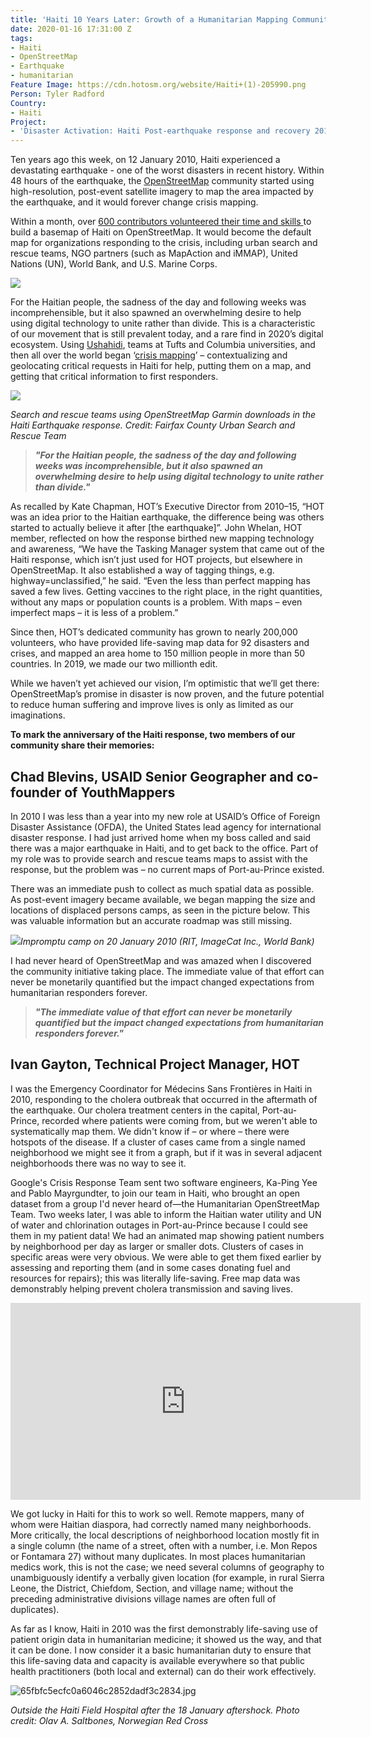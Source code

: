 ```yaml
---
title: 'Haiti 10 Years Later: Growth of a Humanitarian Mapping Community'
date: 2020-01-16 17:31:00 Z
tags:
- Haiti
- OpenStreetMap
- Earthquake
- humanitarian
Feature Image: https://cdn.hotosm.org/website/Haiti+(1)-205990.png
Person: Tyler Radford
Country:
- Haiti
Project:
- 'Disaster Activation: Haiti Post-earthquake response and recovery 2010-11'
---
```


Ten years ago this week, on 12 January 2010, Haiti experienced a devastating earthquake - one of the worst disasters in recent history. Within 48 hours of the earthquake, the [OpenStreetMap](https://www.openstreetmap.org/) community started using high-resolution, post-event satellite imagery to map the area impacted by the earthquake, and it would forever change crisis mapping.

Within a month, over [600 contributors volunteered their time and skills ](https://www.hotosm.org/projects/haiti_)to build a basemap of Haiti on OpenStreetMap. It would become the default map for organizations responding to the crisis, including urban search and rescue teams, NGO partners (such as MapAction and iMMAP), United Nations (UN), World Bank, and U.S. Marine Corps.

**![](https://lh5.googleusercontent.com/RnxzG2LjC2IvEzsNkoVrUs3LCKR2vQYk3bNncL9mnVmPCA69fb0nncSEMR8wz44YYNFXKiQFd1wS4w4qBJjtryhXACXIWqfqzixx4DzWoyIzcDkaiAOnKRKZ4JIGEj8_8F_cxwSR)**

For the Haitian people, the sadness of the day and following weeks was incomprehensible, but it also spawned an overwhelming desire to help using digital technology to unite rather than divide. This is a characteristic of our movement that is still prevalent today, and a rare find in 2020’s digital ecosystem. Using [Ushahidi](https://www.ushahidi.com/), teams at Tufts and Columbia universities, and then all over the world began ‘[crisis mapping](https://blog.nationalgeographic.org/2012/07/02/how-crisis-mapping-saved-lives-in-haiti/)’ – contextualizing and geolocating critical requests in Haiti for help, putting them on a map, and getting that critical information to first responders.

**![](https://lh6.googleusercontent.com/Q_amLMGeE9-bSZwsGkZLeHh5hnFy1H7nPMMf0e9LqXGuccK0zT3qpBbFFe6DqM7MPOJrLdPU8nz-4JpBk6MKtMh4IafgRRx1gIU1eYNHbqZLIh9WGgCmIvQnlKNx4uxkEGmyjTGY)**

*Search and rescue teams using OpenStreetMap Garmin downloads in the Haiti Earthquake response. Credit: Fairfax County Urban Search and Rescue Team*

> ***"For the Haitian people, the sadness of the day and following weeks was incomprehensible, but it also spawned an overwhelming desire to help using digital technology to unite rather than divide."***

As recalled by Kate Chapman, HOT’s Executive Director from 2010–15, “HOT was an idea prior to the Haitian earthquake, the difference being was others started to actually believe it after \[the earthquake\]”. John Whelan, HOT member, reflected on how the response birthed new mapping technology and awareness, “We have the Tasking Manager system that came out of the Haiti response, which isn’t just used for HOT projects, but elsewhere in OpenStreetMap. It also established a way of tagging things, e.g. highway=unclassified,” he said. “Even the less than perfect mapping has saved a few lives. Getting vaccines to the right place, in the right quantities, without any maps or population counts is a problem. With maps – even imperfect maps – it is less of a problem.”

Since then, HOT’s dedicated community has grown to nearly 200,000 volunteers, who have provided life-saving map data for 92 disasters and crises, and mapped an area home to 150 million people in more than 50 countries. In 2019, we made our two millionth edit.

While we haven’t yet achieved our vision, I’m optimistic that we’ll get there: OpenStreetMap’s promise in disaster is now proven, and the future potential to reduce human suffering and improve lives is only as limited as our imaginations.

**To mark the anniversary of the Haiti response, two members of our community share their memories:**

## Chad Blevins, USAID Senior Geographer and co-founder of YouthMappers

In 2010 I was less than a year into my new role at USAID’s Office of Foreign Disaster Assistance (OFDA), the United States lead agency for international disaster response.  I had just arrived home when my boss called and said there was a major earthquake in Haiti, and to get back to the office. Part of my role was to provide search and rescue teams maps to assist with the response, but the problem was – no current maps of Port-au-Prince existed.

There was an immediate push to collect as much spatial data as possible. As post-event imagery became available, we began mapping the size and locations of displaced persons camps, as seen in the picture below. This was valuable information but an accurate roadmap was still missing.

![](https://lh4.googleusercontent.com/4-1YxYZnUSNWfPRRajFNNtkyfg_5m6kmfo_MT-QNQfirhdeTSv80XtQNuXQ2T3PAMom1Uu0asOVqNBRwK3pi05zZMcta9UKq820Z3GIvWu5eTGogL8WcfLHobQvf7x0lE1Es7W5H)*Impromptu camp on 20 January 2010 (RIT, ImageCat Inc., World Bank)*

I had never heard of OpenStreetMap and was amazed when I discovered the community initiative taking place. The immediate value of that effort can never be monetarily quantified but the impact changed expectations from humanitarian responders forever.

> ***"The immediate value of that effort can never be monetarily quantified but the impact changed expectations from humanitarian responders forever."***

## Ivan Gayton, Technical Project Manager, HOT

I was the Emergency Coordinator for Médecins Sans Frontières in Haiti in 2010, responding to the cholera outbreak that occurred in the aftermath of the earthquake. Our cholera treatment centers in the capital, Port-au-Prince, recorded where patients were coming from, but we weren't able to systematically map them. We didn't know if  – or where – there were hotspots of the disease. If a cluster of cases came from a single named neighborhood we might see it from a graph, but if it was in several adjacent neighborhoods there was no way to see it.

Google's Crisis Response Team sent two software engineers, Ka-Ping Yee and Pablo Mayrgundter, to join our team in Haiti, who brought an open dataset from a group I'd never heard of—the Humanitarian OpenStreetMap Team. Two weeks later, I was able to inform the Haitian water utility and UN of water and chlorination outages in Port-au-Prince because I could see them in my patient data! We had an animated map showing patient numbers by neighborhood per day as larger or smaller dots. Clusters of cases in specific areas were very obvious. We were able to get them fixed earlier by assessing and reporting them (and in some cases donating fuel and resources for repairs); this was literally life-saving. Free map data was demonstrably helping prevent cholera transmission and saving lives.

<iframe width="560" height="315" src="https://www.youtube.com/embed/BwMM_vsA3aY" frameborder="0" allow="accelerometer; autoplay; encrypted-media; gyroscope; picture-in-picture" allowfullscreen></iframe>

We got lucky in Haiti for this to work so well. Remote mappers, many of whom were Haitian diaspora, had correctly named many neighborhoods. More critically, the local descriptions of neighborhood location mostly fit in a single column (the name of a street, often with a number, i.e. Mon Repos or Fontamara 27) without many duplicates. In most places humanitarian medics work, this is not the case; we need several columns of geography to unambiguously identify a verbally given location (for example, in rural Sierra Leone, the District, Chiefdom, Section, and village name; without the preceding administrative divisions village names are often full of duplicates).

As far as I know, Haiti in 2010 was the first demonstrably life-saving use of patient origin data in humanitarian medicine; it showed us the way, and that it can be done. I now consider it a basic humanitarian duty to ensure that this life-saving data and capacity is available everywhere so that public health practitioners (both local and external) can do their work effectively.

![65fbfc5ecfc0a6046c2852dadf3c2834.jpg](https://cdn.hotosm.org/website/65fbfc5ecfc0a6046c2852dadf3c2834.jpg)

*Outside the Haiti Field Hospital after the 18 January aftershock. Photo credit: Olav A. Saltbones, Norwegian Red Cross*